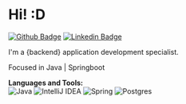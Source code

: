# Hi! :D

[![Github Badge](https://img.shields.io/badge/-Github-000?style=flat-square&logo=Github&logoColor=white&link=https://github.com/lourivalnt)](https://github.com/lourivalnt)
[![Linkedin Badge](https://img.shields.io/badge/-LinkedIn-blue?style=flat-square&logo=Linkedin&logoColor=white&link=https://www.linkedin.com/in/lourival-linard-b28699191/)](https://www.linkedin.com/in/lourival-linard-b28699191/)


I'm a {backend} application development specialist.

Focused in Java | Springboot

<!--- [![Ryo-ma's github trophy](https://github-profile-trophy.vercel.app/?username=lourivalnt&row=1)](https://github.com/ryo-ma/github-profile-trophy)--->

**Languages and Tools:**  
<img alt="Java" src="https://img.shields.io/badge/java-%23ED8B00.svg?&style=for-the-badge&logo=java&logoColor=white"/>
<img alt="IntelliJ IDEA" src="https://img.shields.io/badge/IntelliJ%20IDEA-000000.svg?&style=for-the-badge&logo=intellij-idea&logoColor=white"/>
<img alt="Spring" src="https://img.shields.io/badge/spring%20-%236DB33F.svg?&style=for-the-badge&logo=spring&logoColor=white"/>
<img alt="Postgres" src="https://img.shields.io/badge/postgres-%23316192.svg?style=for-the-badge&logo=postgresql&logoColor=white"/>


<!--code><img height="20" src="https://raw.githubusercontent.com/github/explore/80688e429a7d4ef2fca1e82350fe8e3517d3494d/topics/javascript/javascript.png"></code>
<code><img height="20" src="https://raw.githubusercontent.com/github/explore/80688e429a7d4ef2fca1e82350fe8e3517d3494d/topics/typescript/typescript.png"></code>
<code><img height="20" src="https://raw.githubusercontent.com/github/explore/80688e429a7d4ef2fca1e82350fe8e3517d3494d/topics/react/react.png"></code>
<code><img height="20" src="https://raw.githubusercontent.com/github/explore/5c058a388828bb5fde0bcafd4bc867b5bb3f26f3/topics/graphql/graphql.png"></code>
<code><img height="20" src="https://raw.githubusercontent.com/github/explore/80688e429a7d4ef2fca1e82350fe8e3517d3494d/topics/nodejs/nodejs.png"></code--->    


<!---[Anurag's GitHub stats](https://github-readme-stats.vercel.app/api?username=lourivalnt&show_icons=true)--->

<!---[![Naereen's top languages](https://github-readme-stats.vercel.app/api/top-langs/?username=lourivalnt&theme=blue-green)](https://github.com/lourivalnt/github-readme-stats)--->
